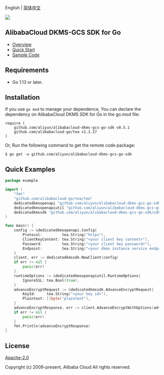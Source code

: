 English | [简体中文](README-CN.md)

![](https://aliyunsdk-pages.alicdn.com/icons/AlibabaCloud.svg)

## AlibabaCloud DKMS-GCS SDK for Go

- [Overview](https://www.alibabacloud.com/help/doc-detail/311016.htm)
- [Quick Start](https://www.alibabacloud.com/help/doc-detail/311368.htm)
- [Sample Code](/example)

## Requirements

- Go 1.13 or later.

## Installation

If you use `go mod` to manage your dependence, You can declare the dependency on AlibabaCloud DKMS SDK for Go in the
go.mod file:

```text
require (
	github.com/aliyun/alibabacloud-dkms-gcs-go-sdk v0.5.1
	github.com/alibabacloud-go/tea v1.1.17
)
```

Or, Run the following command to get the remote code package:

```shell
$ go get -u github.com/aliyun/alibabacloud-dkms-gcs-go-sdk
```

## Quick Examples

```go
package example

import (
	"fmt"
	"github.com/alibabacloud-go/tea/tea"
	dedicatedkmsopenapi "github.com/aliyun/alibabacloud-dkms-gcs-go-sdk/openapi"
	dedicatedkmsopenapiutil "github.com/aliyun/alibabacloud-dkms-gcs-go-sdk/openapi-util"
	dedicatedkmssdk "github.com/aliyun/alibabacloud-dkms-gcs-go-sdk/sdk"
)

func main() {
	config := &dedicatedkmsopenapi.Config{
		Protocol:         tea.String("https"),
		ClientKeyContent: tea.String("<your client key content>"),
		Password:         tea.String("<your client key password>"),
		Endpoint:         tea.String("<your dkms instance service endpoint>"),
	}
	client, err := dedicatedkmssdk.NewClient(config)
	if err != nil {
		panic(err)
	}
	runtimeOptions := &dedicatedkmsopenapiutil.RuntimeOptions{
		IgnoreSSL: tea.Bool(true),
	}
	advanceEncryptRequest := &dedicatedkmssdk.AdvanceEncryptRequest{
		KeyId:     tea.String("<your key id>"),
		Plaintext: []byte("plaintext"),
	}
	advanceEncryptResponse, err := client.AdvanceEncryptWithOptions(advanceEncryptRequest, runtimeOptions)
	if err != nil {
		panic(err)
	}
	fmt.Println(advanceEncryptResponse)
}
```

## License

[Apache-2.0](http://www.apache.org/licenses/LICENSE-2.0)

Copyright (c) 2009-present, Alibaba Cloud All rights reserved.
